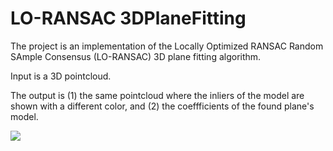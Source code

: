 # LO-RANSAC 3DPlaneFitting
 
 
The project is an implementation of the Locally Optimized RANSAC Random SAmple Consensus (LO-RANSAC) 3D plane fitting algorithm. 

Input is a 3D pointcloud.

The output is (1) the same pointcloud where the inliers of the model are shown with a different color,
and (2) the coeffficients of the found plane's model.

<img src="https://github.com/nyakasko/RANSAC-3D-Plane-Fitting/blob/main/outputs/street_output.PNG">

